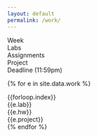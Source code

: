 ```yaml
---
layout: default
permalink: /work/
---
```


<div class="week hrow">
    <div class="week_id">Week</div>
	<div class="lab">Labs</div>
    <div class="hw">Assignments</div>
    <div class="project">Project</div>
    <div class="date">Deadline (11:59pm)</div>
</div>

{% for e in site.data.work %}
<div class="week {% cycle "odd", "even" %}">
    <div class="week_id">{{forloop.index}}</div>
	<div class="lab">{{e.lab}}</div>
    <div class="lab">{{e.hw}}</div>
    <div class="lab">{{e.project}}</div>
    <div class="date"></div>
</div>
{% endfor %}

<script type="text/javascript">
   make_schedule("20170102",7,6);
</script>
   

